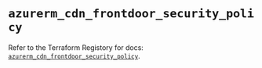 # `azurerm_cdn_frontdoor_security_policy`

Refer to the Terraform Registory for docs: [`azurerm_cdn_frontdoor_security_policy`](https://www.terraform.io/docs/providers/azurerm/r/cdn_frontdoor_security_policy).

